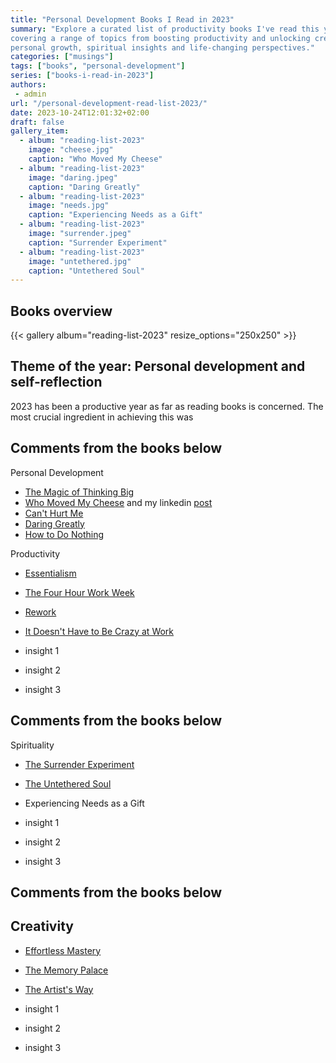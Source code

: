 ```yaml
---
title: "Personal Development Books I Read in 2023"
summary: "Explore a curated list of productivity books I've read this year, 
covering a range of topics from boosting productivity and unlocking creativity 
personal growth, spiritual insights and life-changing perspectives."
categories: ["musings"]
tags: ["books", "personal-development"]
series: ["books-i-read-in-2023"]
authors:
 - admin
url: "/personal-development-read-list-2023/"
date: 2023-10-24T12:01:32+02:00
draft: false
gallery_item:
  - album: "reading-list-2023"
    image: "cheese.jpg"
    caption: "Who Moved My Cheese"
  - album: "reading-list-2023"
    image: "daring.jpeg"
    caption: "Daring Greatly"
  - album: "reading-list-2023"
    image: "needs.jpg"
    caption: "Experiencing Needs as a Gift"
  - album: "reading-list-2023"
    image: "surrender.jpeg"
    caption: "Surrender Experiment"
  - album: "reading-list-2023"
    image: "untethered.jpg"
    caption: "Untethered Soul"
---
```


## Books overview

{{< gallery album="reading-list-2023" resize_options="250x250" >}}

## Theme of the year: Personal development and self-reflection

2023 has been a productive year as far as reading books is concerned. The most 
crucial ingredient in achieving this was  


## Comments from the books below

Personal Development
* [The Magic of Thinking Big](https://www.amazon.com/Magic-Thinking-Big-David-Schwartz-ebook/dp/B00NGZIR92/ref=sr_1_1?crid=OA4UZM6K54PT&keywords=The+Magic+of+Thinking+Big&qid=1698135439&s=digital-text&sprefix=the+magic+of+thinking+big%2Cdigital-text%2C144&sr=1-1)
* [Who Moved My Cheese](https://www.amazon.com/Who-Moved-My-Cheese-Mazing-ebook/dp/B004CR6AM4/ref=sr_1_1?crid=34JT5XYC2NCJ9&keywords=Who+Moved+My+Cheese&qid=1698135453&s=digital-text&sprefix=who+moved+my+cheese%2Cdigital-text%2C139&sr=1-1) and my linkedin [post]()
* [Can't Hurt Me](https://www.amazon.com/Cant-Hurt-Me-Master-Your-ebook/dp/B07H453KGH/ref=sr_1_1?crid=1SS9XP36DBZPQ&keywords=Can%27t+Hurt+Me&qid=1698135518&s=digital-text&sprefix=can%27t+hurt+me%2Cdigital-text%2C136&sr=1-1)
* [Daring Greatly](https://www.amazon.com/Daring-Greatly-Courage-Vulnerable-Transforms-ebook/dp/B007P7HRS4/ref=sr_1_1?crid=Z81MD2IT8C6J&keywords=Daring+Greatly&qid=1698135548&s=digital-text&sprefix=daring+greatly%2Cdigital-text%2C136&sr=1-1)
* [How to Do Nothing](https://www.amazon.com/How-Do-Nothing-Resisting-Attention-ebook/dp/B07FLNFRGK/ref=sr_1_1?crid=PWGNJTCFSC4K&keywords=How+to+Do+Nothing&qid=1698135562&s=digital-text&sprefix=how+to+do+nothing%2Cdigital-text%2C134&sr=1-1)

Productivity
* [Essentialism](https://www.amazon.com/Essentialism-Disciplined-Pursuit-Greg-McKeown-ebook/dp/B00G1J1D28/ref=sr_1_1?crid=GQWQVZ5LMMZD&keywords=Essentialism&qid=1698135376&s=digital-text&sprefix=essentialism%2Cdigital-text%2C148&sr=1-1)
* [The Four Hour Work Week](https://www.amazon.com/4-Hour-Workweek-Expanded-Updated-Cutting-Edge-ebook/dp/B002WE46UW/ref=sr_1_1?crid=XY8OZKSRF3KF&keywords=The+Four+Hour+Work+Week&qid=1698135389&s=digital-text&sprefix=the+four+hour+work+week%2Cdigital-text%2C129&sr=1-1)
* [Rework](https://www.amazon.com/Rework-Jason-Fried-ebook/dp/B002MUAJ2A/ref=sr_1_1?crid=3FL6HNUW4WR9B&keywords=Rework&qid=1698135400&s=digital-text&sprefix=rework%2Cdigital-text%2C130&sr=1-1)
* [It Doesn't Have to Be Crazy at Work](https://www.amazon.com/Doesnt-Have-Be-Crazy-Work-ebook/dp/B079WV79TK/ref=sr_1_1?crid=P7Y30CGE0UF6&keywords=It+Doesn%27t+Have+to+Be+Crazy+at+Work&qid=1698135413&s=digital-text&sprefix=it+doesn%27t+have+to+be+crazy+at+work%2Cdigital-text%2C143&sr=1-1)

* insight 1  
* insight 2
* insight 3

## Comments from the books below

Spirituality
* [The Surrender Experiment](https://www.amazon.com/Surrender-Experiment-Journey-Lifes-Perfection-ebook/dp/B00NDTUDOS/ref=sr_1_1?crid=2OFNLINWYWBIC&keywords=the+surrender+experiment+by+michael+singer&qid=1698135330&s=digital-text&sprefix=Surrender+Experiment+%2Cdigital-text%2C140&sr=1-1)
* [The Untethered Soul](https://www.amazon.com/Untethered-Soul-Journey-Beyond-Yourself-ebook/dp/B003TU29WA/ref=sr_1_1?crid=1BBH1F4AW95S6&keywords=Untethered+Soul&qid=1698135346&s=digital-text&sprefix=untethered+soul%2Cdigital-text%2C134&sr=1-1)
* Experiencing Needs as a Gift

* insight 1  
* insight 2
* insight 3

## Comments from the books below

## Creativity 

* [Effortless Mastery](https://www.amazon.com/Effortless-Mastery-Liberating-Musician-Within-ebook/dp/B005OUHOLY/ref=sr_1_1?crid=M330Y58Q9VA4&keywords=Effortless+Mastery&qid=1698135274&s=digital-text&sprefix=effortless+mastery%2Cdigital-text%2C128&sr=1-1)
* [The Memory Palace](https://www.amazon.com/Memory-Palace-Anything-Everything-Shakespeare-ebook/dp/B007V3FLTE)
* [The Artist's Way](https://www.amazon.com.be/-/en/Julia-Cameron/dp/1788164296/ref=asc_df_1788164296/?tag=begogshpadde-21&linkCode=df0&hvadid=633392667541&hvpos=&hvnetw=g&hvrand=16438304293944555379&hvpone=&hvptwo=&hvqmt=&hvdev=c&hvdvcmdl=&hvlocint=&hvlocphy=1001006&hvtargid=pla-920673948416&psc=1)

* insight 1  
* insight 2
* insight 3

